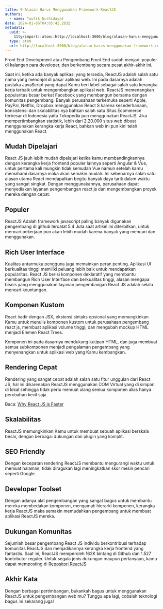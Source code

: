 ```yaml
---
title: 9 Alasan Harus Menggunakan Framework ReactJS
authors:
  - name: Taufik Nurhidayat
date: 2024-01-06T04:05:42.283Z
metadata:
  uuid: >-
    11ty/import::atom::http://localhost:3000/blog/alasan-harus-menggunakan-framework-reactjs
  type: atom
  url: http://localhost:3000/blog/alasan-harus-menggunakan-framework-reactjs
---
```

Front End Development atau Pengembang Front End sudah menjadi populer di kalangan para developer, dan berkembang secara pesat akhir-akhir ini.

Saat ini, ketika ada banyak aplikasi yang tersedia, ReactJS adalah salah satu nama yang menonjol di pasar aplikasi web. Ini pada dasarnya adalah pustaka JavaScript yang dapat Kamu beri label sebagai salah satu kerangka kerja terbaik untuk mengembangkan aplikasi web. ReactJS memenangkan popularitas besar berkat Facebook yang membangun bersama dengan komunitas pengembang. Banyak perusahaan terkemuka seperti Apple, PayPal, Netflix, Dropbox menggunakan React S karena kesederhanaan, konsistensi dan skalabilitas nya bahkan salah satu Situs Ecommerce terbesar di Indonesia yaitu Tokopedia pun menggunakan ReactJS. Jika mempertimbangkan statistik, lebih dari 2.20.000 situs web dibuat menggunakan kerangka kerja React, bahkan web ini pun kini telah menggunakan React.

## Mudah Dipelajari

React JS jauh lebih mudah dipelajari ketika kamu membandingkannya dengan kerangka kerja frontend populer lainnya seperti Angular & Vue, untuk pertama kali mungkin tidak semudah Vue namun setelah kamu memahami dasarnya maka akan semakin mudah. Ini sebenarnya salah satu alasan utama React mendapatkan begitu banyak daya tarik dalam waktu yang sangat singkat. Dengan menggunakannya, perusahaan dapat menyediakan layanan pengembangan react js dan mengembangkan proyek mereka dengan cepat.

## Populer

ReactJS Adalah framework javascript paling banyak digunakan pengembang di github tercatat 5.4 Juta saat artikel ini diterbitkan, untuk mencari pekerjaan pun akan lebih mudah karena banyak yang mencari dan menggunakan.

## Rich User Interface

Kualitas antarmuka pengguna juga memainkan peran penting. Aplikasi UI berkualitas tinggi memiliki peluang lebih baik untuk mendapatkan popularitas. React JS berisi komponen deklaratif yang membantu membangun Rich User Interface dan berkualitas tinggi, alasan mengapa bisnis yang menggunakan layanan pengembangan React JS adalah selalu mencari keuntungan.

## Komponen Kustom

React hadir dengan JSX, ekstensi sintaks opsional yang memungkinkan Kamu untuk menulis komponen kustom untuk perusahaan pengembang react js, membuat aplikasi volume tinggi, dan mengubah mockup HTML menjadi Elemen React Trees.

Komponen ini pada dasarnya mendukung kutipan HTML, dan juga membuat semua subkomponen menjadi pengalaman pengembang yang menyenangkan untuk aplikasi web yang Kamu kembangkan.

## Rendering Cepat

Rendering yang sangat cepat adalah salah satu fitur unggulan dari React JS, hal ini dikarenakan ReactJS menggunakan DOM Virtual yang di simpan di lokal sehingga tidak perlu memuat ulang semua komponen alias hanya perubahan kecil saja.

Baca: [Why React JS is Faster](https://jelvix.com/blog/is-react-js-fast)

## Skalabilitas

ReactJS memungkinkan Kamu untuk membuat sebuah aplikasi berskala besar, dengan berbagai dukungan dan plugin yang komplit.

## SEO Friendly

Dengan kecepatan rendering ReactJS membantu mengurangi waktu untuk memuat halaman, tidak diragukan lagi meningkatkan skor mesin pencari seperti Google.

## Developer Toolset

Dengan adanya alat pengembangan yang sangat bagus untuk membantu mereka membedakan komponen, mengamati hierarki komponen, kerangka kerja ReactJS maka semakin memudahkan pengembang untuk membuat aplikasi ReactJS mereka. 

## Dukungan Komunitas

Sejumlah besar pengembang React JS individu berkontribusi terhadap komunitas ReactJS dan menjadikannya kerangka kerja frontend yang fantastis. Saat ini, ReactJS memperoleh 162K bintang di Github dan 1.527 kontributor reguler. Untuk segala jenis dukungan maupun pertanyaan, kamu dapat memposting di [Repositori ReactJS](https://github.com/facebook/react)

## Akhir Kata

Dengan berbagai pertimbangan, bukankah bagus untuk menggunakan ReactJS untuk pengembangan web mu? Tunggu apa lagi, cobalah teknologi bagus ini sekarang juga!